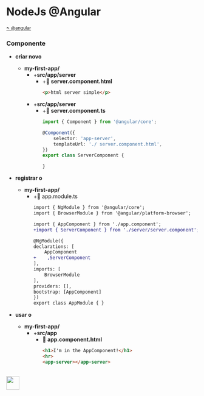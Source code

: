 # NodeJs @Angular

<sub>[:arrow_upper_left: @angular](readme.md) <sub>

### Componente

- **criar novo**
    - **my-first-app/**
        - +**src/app/server**
            - +:page_facing_up: **server.component.html**
                ```html
                <p>html server simple</p>
                ```
        - +**src/app/server**
            - +:page_facing_up: **server.component.ts**
                ```ts
                import { Component } from '@angular/core';

                @Component({
                    selector: 'app-server',
                    templateUrl: './ server.component.html',
                })
                export class ServerComponent {

                }
                ```
- **registrar o**
    - **my-first-app/**
        - +:page_facing_up: app.module.ts
            ```diff
            import { NgModule } from '@angular/core';
            import { BrowserModule } from '@angular/platform-browser';

            import { AppComponent } from './app.component';
            +import { ServerComponent } from './server/server.component';

            @NgModule({
            declarations: [
                AppComponent 
            +    ,ServerComponent
            ],
            imports: [
                BrowserModule
            ],
            providers: [],
            bootstrap: [AppComponent]
            })
            export class AppModule { }

            ```

- **usar o**
    - **my-first-app/**
        - +**src/app**
            - :page_facing_up: **app.component.html**
                ```html
                <h1>I'm in the AppComponent!</h1>
                <hr>
                <app-server></app-server>
                ```


<sub></sub>
---
<image src="../img/icon.svg" width="34px" height="36px"/>

<br/>&nbsp;&nbsp;&nbsp;&nbsp;&nbsp;&nbsp;&nbsp;&nbsp;&nbsp;&nbsp;&nbsp;